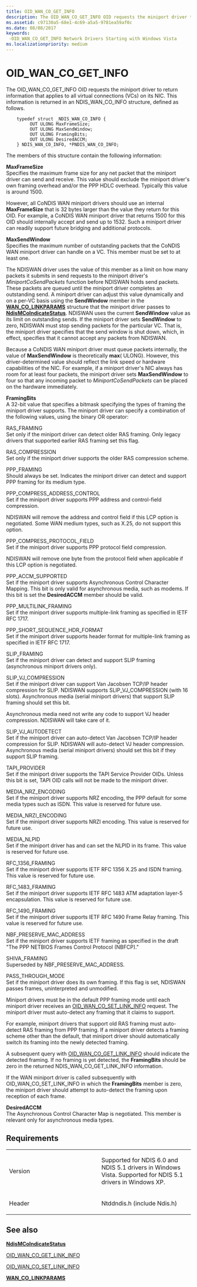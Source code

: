 ```yaml
---
title: OID_WAN_CO_GET_INFO
description: The OID_WAN_CO_GET_INFO OID requests the miniport driver to return information that applies to all virtual connections (VCs) on its NIC. This information is returned in an NDIS_WAN_CO_INFO structure, defined as follows.
ms.assetid: c97130a5-68e1-4c69-a5a5-9781ea59af0c
ms.date: 08/08/2017
keywords: 
 -OID_WAN_CO_GET_INFO Network Drivers Starting with Windows Vista
ms.localizationpriority: medium
---
```


# OID\_WAN\_CO\_GET\_INFO


The OID\_WAN\_CO\_GET\_INFO OID requests the miniport driver to return information that applies to all virtual connections (VCs) on its NIC. This information is returned in an NDIS\_WAN\_CO\_INFO structure, defined as follows.

```ManagedCPlusPlus
    typedef struct _NDIS_WAN_CO_INFO {
         OUT ULONG MaxFrameSize;
         OUT ULONG MaxSendWindow;
         OUT ULONG FramingBits;
         OUT ULONG DesiredACCM;
    } NDIS_WAN_CO_INFO, *PNDIS_WAN_CO_INFO;
```




The members of this structure contain the following information:

<a href="" id="maxframesize"></a>**MaxFrameSize**  
Specifies the maximum frame size for any net packet that the miniport driver can send and receive. This value should exclude the miniport driver's own framing overhead and/or the PPP HDLC overhead. Typically this value is around 1500.

However, all CoNDIS WAN miniport drivers should use an internal **MaxFrameSize** that is 32 bytes larger than the value they return for this OID. For example, a CoNDIS WAN miniport driver that returns 1500 for this OID should internally accept and send up to 1532. Such a miniport driver can readily support future bridging and additional protocols.

<a href="" id="maxsendwindow"></a>**MaxSendWindow**  
Specifies the maximum number of outstanding packets that the CoNDIS WAN miniport driver can handle on a VC. This member must be set to at least one.

The NDISWAN driver uses the value of this member as a limit on how many packets it submits in send requests to the miniport driver's *MiniportCoSendPackets* function before NDISWAN holds send packets. These packets are queued until the miniport driver completes an outstanding send. A miniport driver can adjust this value dynamically and on a per-VC basis using the **SendWindow** member in the [**WAN\_CO\_LINKPARAMS**](https://docs.microsoft.com/previous-versions/windows/hardware/network/ff565819(v=vs.85)) structure that the miniport driver passes to [**NdisMCoIndicateStatus**](https://docs.microsoft.com/previous-versions/windows/hardware/network/ff553458(v=vs.85)). NDISWAN uses the current **SendWindow** value as its limit on outstanding sends. If the miniport driver sets **SendWindow** to zero, NDISWAN must stop sending packets for the particular VC. That is, the miniport driver specifies that the send window is shut down, which, in effect, specifies that it cannot accept any packets from NDISWAN.

Because a CoNDIS WAN miniport driver must queue packets internally, the value of **MaxSendWindow** is theoretically **max**( ULONG). However, this driver-determined value should reflect the link speed or hardware capabilities of the NIC. For example, if a miniport driver's NIC always has room for at least four packets, the miniport driver sets **MaxSendWindow** to four so that any incoming packet to *MiniportCoSendPackets* can be placed on the hardware immediately.

<a href="" id="framingbits"></a>**FramingBits**  
A 32-bit value that specifies a bitmask specifying the types of framing the miniport driver supports. The miniport driver can specify a combination of the following values, using the binary OR operator:

<a href="" id="ras-framing"></a>RAS\_FRAMING  
Set only if the miniport driver can detect older RAS framing. Only legacy drivers that supported earlier RAS framing set this flag.

<a href="" id="ras-compression"></a>RAS\_COMPRESSION  
Set only if the miniport driver supports the older RAS compression scheme.

<a href="" id="ppp-framing"></a>PPP\_FRAMING  
Should always be set. Indicates the miniport driver can detect and support PPP framing for its medium type.

<a href="" id="ppp-compress-address-control"></a>PPP\_COMPRESS\_ADDRESS\_CONTROL  
Set if the miniport driver supports PPP address and control-field compression.

NDISWAN will remove the address and control field if this LCP option is negotiated. Some WAN medium types, such as X.25, do not support this option.

<a href="" id="ppp-compress-protocol-field"></a>PPP\_COMPRESS\_PROTOCOL\_FIELD  
Set if the miniport driver supports PPP protocol field compression.

NDISWAN will remove one byte from the protocol field when applicable if this LCP option is negotiated.

<a href="" id="ppp-accm-supported"></a>PPP\_ACCM\_SUPPORTED  
Set if the miniport driver supports Asynchronous Control Character Mapping. This bit is only valid for asynchronous media, such as modems. If this bit is set the **DesiredACCM** member should be valid.

<a href="" id="ppp-multilink-framing"></a>PPP\_MULTILINK\_FRAMING  
Set if the miniport driver supports multiple-link framing as specified in IETF RFC 1717.

<a href="" id="ppp-short-sequence-hdr-format"></a>PPP\_SHORT\_SEQUENCE\_HDR\_FORMAT  
Set if the miniport driver supports header format for multiple-link framing as specified in IETF RFC 1717.

<a href="" id="slip-framing"></a>SLIP\_FRAMING  
Set if the miniport driver can detect and support SLIP framing (asynchronous miniport drivers only).

<a href="" id="slip-vj-compression"></a>SLIP\_VJ\_COMPRESSION  
Set if the miniport driver can support Van Jacobsen TCP/IP header compression for SLIP. NDISWAN supports SLIP\_VJ\_COMPRESSION (with 16 slots). Asynchronous media (serial miniport drivers) that support SLIP framing should set this bit.

Asynchronous media need not write any code to support VJ header compression. NDISWAN will take care of it.

<a href="" id="slip-vj-autodetect"></a>SLIP\_VJ\_AUTODETECT  
Set if the miniport driver can auto-detect Van Jacobsen TCP/IP header compression for SLIP. NDISWAN will auto-detect VJ header compression. Asynchronous media (serial miniport drivers) should set this bit if they support SLIP framing.

<a href="" id="tapi-provider"></a>TAPI\_PROVIDER  
Set if the miniport driver supports the TAPI Service Provider OIDs. Unless this bit is set, TAPI OID calls will not be made to the miniport driver.

<a href="" id="media-nrz-encoding"></a>MEDIA\_NRZ\_ENCODING  
Set if the miniport driver supports NRZ encoding, the PPP default for some media types such as ISDN. This value is reserved for future use.

<a href="" id="media-nrzi-encoding"></a>MEDIA\_NRZI\_ENCODING  
Set if the miniport driver supports NRZI encoding. This value is reserved for future use.

<a href="" id="media-nlpid"></a>MEDIA\_NLPID  
Set if the miniport driver has and can set the NLPID in its frame. This value is reserved for future use.

<a href="" id="rfc-1356-framing"></a>RFC\_1356\_FRAMING  
Set if the miniport driver supports IETF RFC 1356 X.25 and ISDN framing. This value is reserved for future use.

<a href="" id="rfc-1483-framing"></a>RFC\_1483\_FRAMING  
Set if the miniport driver supports IETF RFC 1483 ATM adaptation layer-5 encapsulation. This value is reserved for future use.

<a href="" id="rfc-1490-framing"></a>RFC\_1490\_FRAMING  
Set if the miniport driver supports IETF RFC 1490 Frame Relay framing. This value is reserved for future use.

<a href="" id="nbf-preserve-mac-address"></a>NBF\_PRESERVE\_MAC\_ADDRESS  
Set if the miniport driver supports IETF framing as specified in the draft "The PPP NETBIOS Frames Control Protocol (NBFCP)."

<a href="" id="shiva-framing"></a>SHIVA\_FRAMING  
Superseded by NBF\_PRESERVE\_MAC\_ADDRESS.

<a href="" id="pass-through-mode"></a>PASS\_THROUGH\_MODE  
Set if the miniport driver does its own framing. If this flag is set, NDISWAN passes frames, uninterpreted and unmodified.

Miniport drivers must be in the default PPP framing mode until each miniport driver receives an [OID\_WAN\_CO\_SET\_LINK\_INFO](oid-wan-co-set-link-info.md) request. The miniport driver must auto-detect any framing that it claims to support.

For example, miniport drivers that support old RAS framing must auto-detect RAS framing from PPP framing. If a miniport driver detects a framing scheme other than the default, that miniport driver should automatically switch its framing into the newly detected framing.

A subsequent query with [OID\_WAN\_CO\_GET\_LINK\_INFO](oid-wan-co-get-link-info.md) should indicate the detected framing. If no framing is yet detected, the **FramingBits** should be zero in the returned NDIS\_WAN\_CO\_GET\_LINK\_INFO information.

If the WAN miniport driver is called subsequently with OID\_WAN\_CO\_SET\_LINK\_INFO in which the **FramingBits** member is zero, the miniport driver should attempt to auto-detect the framing upon reception of each frame.

<a href="" id="desiredaccm"></a>**DesiredACCM**  
The Asynchronous Control Character Map is negotiated. This member is relevant only for asynchronous media types.

Requirements
------------

<table>
<colgroup>
<col width="50%" />
<col width="50%" />
</colgroup>
<tbody>
<tr class="odd">
<td><p>Version</p></td>
<td><p>Supported for NDIS 6.0 and NDIS 5.1 drivers in Windows Vista. Supported for NDIS 5.1 drivers in Windows XP.</p></td>
</tr>
<tr class="even">
<td><p>Header</p></td>
<td>Ntddndis.h (include Ndis.h)</td>
</tr>
</tbody>
</table>

## See also


[**NdisMCoIndicateStatus**](https://docs.microsoft.com/previous-versions/windows/hardware/network/ff553458(v=vs.85))

[OID\_WAN\_CO\_GET\_LINK\_INFO](oid-wan-co-get-link-info.md)

[OID\_WAN\_CO\_SET\_LINK\_INFO](oid-wan-co-set-link-info.md)

[**WAN\_CO\_LINKPARAMS**](https://docs.microsoft.com/previous-versions/windows/hardware/network/ff565819(v=vs.85))








